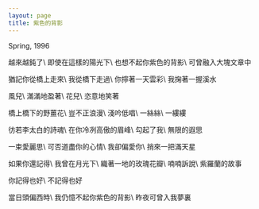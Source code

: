 ```yaml
---
layout: page
title: 紫色的背影
---
```


Spring, 1996

越來越鈍了\\
即使在這樣的陽光下\\
也想不起你紫色的背影\\
可曾融入大塊文章中

猶記你從橋上走來\\
我從橋下走過\\
你擰著一天雲彩\\
我掬著一握溪水

風兒\\
滿滿地盈著\\
花兒\\
恣意地笑著

橋上橋下的野薑花\\
豈不正浪漫\\
淺吟低唱\\
一絲絲\\
一縷縷

彷若李太白的詩魂\\
在你冷冽高傲的眉峰\\
勾起了我\\
無限的遐思

一束愛麗思\\
可否道盡你的心情\\
我卻偏愛你\\
捎來一把滿天星

如果你還記得\\
我曾在月光下\\
織著一地的玫瑰花瓣\\
喃喃訴說\\
紫羅蘭的故事

你記得也好\\
不記得也好

當日頭偏西時\\
我仍憶不起你紫色的背影\\
昨夜可曾入我夢裏

